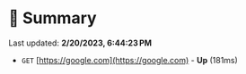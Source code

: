 # 📖 Summary
Last updated: **2/20/2023, 6:44:23 PM**

- `GET` [https://google.com](https://google.com) - **Up** (181ms)

